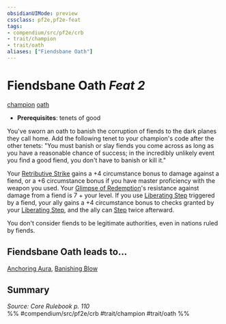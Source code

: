 ```yaml
---
obsidianUIMode: preview
cssclass: pf2e,pf2e-feat
tags:
- compendium/src/pf2e/crb
- trait/champion
- trait/oath
aliases: ["Fiendsbane Oath"]
---
```

# Fiendsbane Oath  *Feat 2*  
[champion](../../Rules/traits/champion.md)  [oath](../../Rules/traits/oath.md)  

- **Prerequisites**: tenets of good

You've sworn an oath to banish the corruption of fiends to the dark planes they call home. Add the following tenet to your champion's code after the other tenets: "You must banish or slay fiends you come across as long as you have a reasonable chance of success; in the incredibly unlikely event you find a good fiend, you don't have to banish or kill it."

Your [Retributive Strike](../../Rules/actions/retributive-strike.md) gains a +4 circumstance bonus to damage against a fiend, or a +6 circumstance bonus if you have master proficiency with the weapon you used. Your [Glimpse of Redemption](../../Rules/actions/glimpse-of-redemption.md)'s resistance against damage from a fiend is 7 + your level. If you use [Liberating Step](../../Rules/actions/liberating-step.md) triggered by a fiend, your ally gains a +4 circumstance bonus to checks granted by your [Liberating Step](../../Rules/actions/liberating-step.md), and the ally can [Step](../../Rules/actions/step.md) twice afterward.

You don't consider fiends to be legitimate authorities, even in nations ruled by fiends.

## Fiendsbane Oath leads to...

[Anchoring Aura](anchoring-aura.md), [Banishing Blow](banishing-blow-ec6.md)

## Summary

*Source: Core Rulebook p. 110*  
%% #compendium/src/pf2e/crb #trait/champion #trait/oath %%